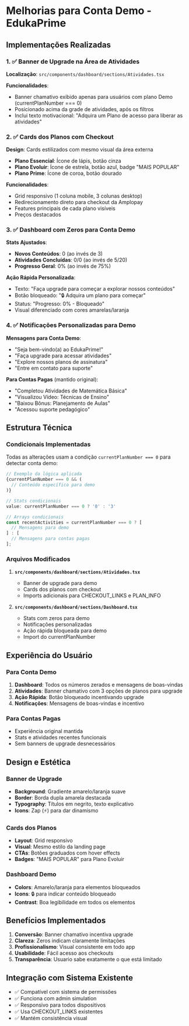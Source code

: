 # Melhorias para Conta Demo - EdukaPrime

## Implementações Realizadas

### 1. ✅ Banner de Upgrade na Área de Atividades

**Localização**: `src/components/dashboard/sections/Atividades.tsx`

**Funcionalidades**:
- Banner chamativo exibido apenas para usuários com plano Demo (currentPlanNumber === 0)
- Posicionado acima da grade de atividades, após os filtros
- Inclui texto motivacional: "Adquira um Plano de acesso para liberar as atividades"

### 2. ✅ Cards dos Planos com Checkout

**Design**: Cards estilizados com mesmo visual da área externa
- **Plano Essencial**: Ícone de lápis, botão cinza
- **Plano Evoluir**: Ícone de estrela, botão azul, badge "MAIS POPULAR"
- **Plano Prime**: Ícone de coroa, botão dourado

**Funcionalidades**:
- Grid responsivo (1 coluna mobile, 3 colunas desktop)
- Redirecionamento direto para checkout da Amplopay
- Features principais de cada plano visíveis
- Preços destacados

### 3. ✅ Dashboard com Zeros para Conta Demo

**Stats Ajustados**:
- **Novos Conteúdos**: 0 (ao invés de 3)
- **Atividades Concluídas**: 0/0 (ao invés de 5/20)
- **Progresso Geral**: 0% (ao invés de 75%)

**Ação Rápida Personalizada**:
- Texto: "Faça upgrade para começar a explorar nossos conteúdos"
- Botão bloqueado: "🔒 Adquira um plano para começar"
- Status: "Progresso: 0% - Bloqueado"
- Visual diferenciado com cores amarelas/laranja

### 4. ✅ Notificações Personalizadas para Demo

**Mensagens para Conta Demo**:
- "Seja bem-vindo(a) ao EdukaPrime!"
- "Faça upgrade para acessar atividades"
- "Explore nossos planos de assinatura"
- "Entre em contato para suporte"

**Para Contas Pagas** (mantido original):
- "Completou Atividades de Matemática Básica"
- "Visualizou Vídeo: Técnicas de Ensino"
- "Baixou Bônus: Planejamento de Aulas"
- "Acessou suporte pedagógico"

## Estrutura Técnica

### Condicionais Implementadas
Todas as alterações usam a condição `currentPlanNumber === 0` para detectar conta demo:

```typescript
// Exemplo da lógica aplicada
{currentPlanNumber === 0 && (
  // Conteúdo específico para demo
)}

// Stats condicionais
value: currentPlanNumber === 0 ? '0' : '3'

// Arrays condicionais
const recentActivities = currentPlanNumber === 0 ? [
  // Mensagens para demo
] : [
  // Mensagens para contas pagas
];
```

### Arquivos Modificados

1. **`src/components/dashboard/sections/Atividades.tsx`**
   - Banner de upgrade para demo
   - Cards dos planos com checkout
   - Imports adicionais para CHECKOUT_LINKS e PLAN_INFO

2. **`src/components/dashboard/sections/Dashboard.tsx`**
   - Stats com zeros para demo
   - Notificações personalizadas
   - Ação rápida bloqueada para demo
   - Import do currentPlanNumber

## Experiência do Usuário

### Para Conta Demo
1. **Dashboard**: Todos os números zerados e mensagens de boas-vindas
2. **Atividades**: Banner chamativo com 3 opções de planos para upgrade
3. **Ação Rápida**: Botão bloqueado incentivando upgrade
4. **Notificações**: Mensagens de boas-vindas e incentivo

### Para Contas Pagas
- Experiência original mantida
- Stats e atividades recentes funcionais
- Sem banners de upgrade desnecessários

## Design e Estética

### Banner de Upgrade
- **Background**: Gradiente amarelo/laranja suave
- **Border**: Borda dupla amarela destacada
- **Typography**: Títulos em negrito, texto explicativo
- **Icons**: Zap (⚡) para dar dinamismo

### Cards dos Planos
- **Layout**: Grid responsivo
- **Visual**: Mesmo estilo da landing page
- **CTAs**: Botões graduados com hover effects
- **Badges**: "MAIS POPULAR" para Plano Evoluir

### Dashboard Demo
- **Colors**: Amarelo/laranja para elementos bloqueados
- **Icons**: 🔒 para indicar conteúdo bloqueado
- **Contrast**: Boa legibilidade em todos os elementos

## Benefícios Implementados

1. **Conversão**: Banner chamativo incentiva upgrade
2. **Clareza**: Zeros indicam claramente limitações
3. **Profissionalismo**: Visual consistente em todo app
4. **Usabilidade**: Fácil acesso aos checkouts
5. **Transparência**: Usuario sabe exatamente o que está limitado

## Integração com Sistema Existente

- ✅ Compatível com sistema de permissões
- ✅ Funciona com admin simulation
- ✅ Responsivo para todos dispositivos
- ✅ Usa CHECKOUT_LINKS existentes
- ✅ Mantém consistência visual